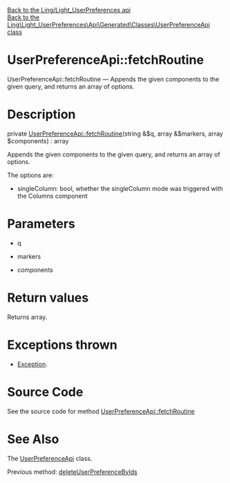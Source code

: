[Back to the Ling/Light_UserPreferences api](https://github.com/lingtalfi/Light_UserPreferences/blob/master/doc/api/Ling/Light_UserPreferences.md)<br>
[Back to the Ling\Light_UserPreferences\Api\Generated\Classes\UserPreferenceApi class](https://github.com/lingtalfi/Light_UserPreferences/blob/master/doc/api/Ling/Light_UserPreferences/Api/Generated/Classes/UserPreferenceApi.md)


UserPreferenceApi::fetchRoutine
================



UserPreferenceApi::fetchRoutine — Appends the given components to the given query, and returns an array of options.




Description
================


private [UserPreferenceApi::fetchRoutine](https://github.com/lingtalfi/Light_UserPreferences/blob/master/doc/api/Ling/Light_UserPreferences/Api/Generated/Classes/UserPreferenceApi/fetchRoutine.md)(string &$q, array &$markers, array $components) : array




Appends the given components to the given query, and returns an array of options.

The options are:

- singleColumn: bool, whether the singleColumn mode was triggered with the Columns component




Parameters
================


- q

    

- markers

    

- components

    


Return values
================

Returns array.


Exceptions thrown
================

- [Exception](http://php.net/manual/en/class.exception.php).&nbsp;







Source Code
===========
See the source code for method [UserPreferenceApi::fetchRoutine](https://github.com/lingtalfi/Light_UserPreferences/blob/master/Api/Generated/Classes/UserPreferenceApi.php#L320-L367)


See Also
================

The [UserPreferenceApi](https://github.com/lingtalfi/Light_UserPreferences/blob/master/doc/api/Ling/Light_UserPreferences/Api/Generated/Classes/UserPreferenceApi.md) class.

Previous method: [deleteUserPreferenceByIds](https://github.com/lingtalfi/Light_UserPreferences/blob/master/doc/api/Ling/Light_UserPreferences/Api/Generated/Classes/UserPreferenceApi/deleteUserPreferenceByIds.md)<br>


